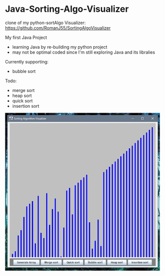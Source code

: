 # Java-Sorting-Algo-Visualizer

clone of my python-sortAlgo Visualizer: https://github.com/RomanJ55/SortingAlgoVisualizer

My first Java Project
 - learning Java by re-building my python project
 - may not be optimal coded since I'm still exploring Java and its libralies

Currently supporting:
 - bubble sort

Todo:
 - merge sort
 - heap sort
 - quick sort
 - insertion sort
 
 
 ![Start_screen](assets/001.jpg "Start_screen")
 

